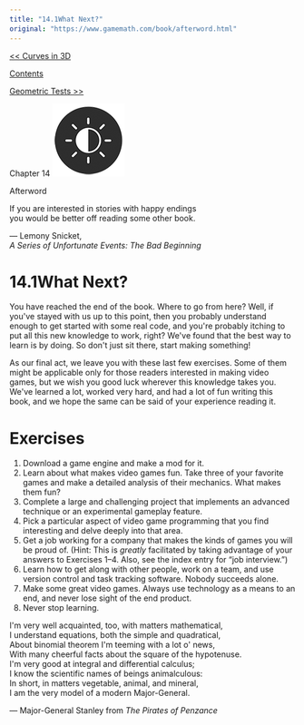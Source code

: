 ```yaml
---
title: "14.1What Next?"
original: "https://www.gamemath.com/book/afterword.html"
---
```


[<< Curves in 3D](curves.html)

[Contents](./)

[Geometric Tests >>](geomtests.html)

Chapter 14 ![](./images/light_dark_toggle.png)

Afterword

If you are interested in stories with happy endings  
you would be better off reading some other book.

— Lemony Snicket,  
_A Series of Unfortunate Events: The Bad Beginning_

# 14.1What Next?

You have reached the end of the book. Where to go from here? Well, if you've stayed with us up to this point, then you probably understand enough to get started with some real code, and you're probably itching to put all this new knowledge to work, right? We've found that the best way to learn is by doing. So don't just sit there, start making something!

As our final act, we leave you with these last few exercises. Some of them might be applicable only for those readers interested in making video games, but we wish you good luck wherever this knowledge takes you. We've learned a lot, worked very hard, and had a lot of fun writing this book, and we hope the same can be said of your experience reading it.

# Exercises

1.  Download a game engine and make a mod for it.
2.  Learn about what makes video games fun. Take three of your favorite games and make a detailed analysis of their mechanics. What makes them fun?
3.  Complete a large and challenging project that implements an advanced technique or an experimental gameplay feature.
4.  Pick a particular aspect of video game programming that you find interesting and delve deeply into that area.
5.  Get a job working for a company that makes the kinds of games you will be proud of. (Hint: This is _greatly_ facilitated by taking advantage of your answers to Exercises 1–4. Also, see the index entry for “job interview.”)
6.  Learn how to get along with other people, work on a team, and use version control and task tracking software. Nobody succeeds alone.
7.  Make some great video games. Always use technology as a means to an end, and never lose sight of the end product.
8.  Never stop learning.

I'm very well acquainted, too, with matters mathematical,  
I understand equations, both the simple and quadratical,  
About binomial theorem I'm teeming with a lot o' news,  
With many cheerful facts about the square of the hypotenuse.  
I'm very good at integral and differential calculus;  
I know the scientific names of beings animalculous:  
In short, in matters vegetable, animal, and mineral,  
I am the very model of a modern Major-General.

— Major-General Stanley from _The Pirates of Penzance_